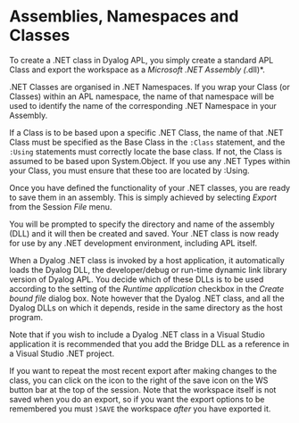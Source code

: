 # Assemblies, Namespaces and Classes

To create a .NET class in Dyalog APL, you simply create a standard APL Class and export the workspace as a *Microsoft .NET Assembly (*.dll)*.

.NET Classes are organised in .NET Namespaces. If you wrap your Class (or Classes) within an APL namespace, the name of that namespace will be used to identify the name of the corresponding .NET Namespace in your Assembly.

If a Class is to be based upon a specific .NET Class, the name of that .NET Class must be specified as the Base Class in the `:Class` statement, and the `:Using` statements must correctly locate the base class. If not, the Class is assumed to be based upon System.Object. If you use any .NET Types within your Class, you must ensure that these too are located by :Using.

Once you have defined the functionality of your .NET classes, you are ready to save them in an assembly. This is simply achieved by selecting *Export* from the Session *File* menu.

You will be prompted to specify the directory and name of the assembly (DLL) and it will then be created and saved. Your .NET class is now ready for use by any .NET development environment, including APL itself.

When a Dyalog .NET class is invoked by a host application, it automatically loads the Dyalog DLL, the developer/debug or run-time dynamic link library version of Dyalog APL. You decide which of these DLLs is to be used according to the setting of the *Runtime application* checkbox in the *Create bound file* dialog box. Note however that the Dyalog .NET class, and all the Dyalog DLLs on which it depends, reside in the same directory as the host program.

Note that if you wish to include a Dyalog .NET class in a Visual Studio application it is recommended that you add the  Bridge DLL as a reference in a  Visual Studio .NET project.

If you want to repeat the most recent export after making changes to the class, you can click on the icon to the right of the save icon on the WS button bar at the top of the session.  Note that the workspace itself is not saved when you do an export, so if you want the export options to be remembered you must `)SAVE` the workspace *after* you have exported it.
